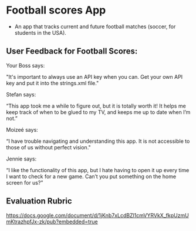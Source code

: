 # Football scores App
* An app that tracks current and future football matches (soccer, for students in the USA).

## User Feedback for Football Scores:

Your Boss says:

"It's important to always use an API key when you can. Get your own API key and put it into the strings.xml file."

Stefan says:

“This app took me a while to figure out, but it is totally worth it! It helps me keep track of when to be glued to my TV, and keeps me up to date when I’m not.”

Moizeé says:

“I have trouble navigating and understanding this app. It is not accessible to those of us without perfect vision."

Jennie says:

“I like the functionality of this app, but I hate having to open it up every time I want to check for a new game. Can’t you put something on the home screen for us?”

## Evaluation Rubric
https://docs.google.com/document/d/1jKnb7xLcdBZl1cmVYRVkX_fkpUzmUmKtrazhpfJx-zk/pub?embedded=true
